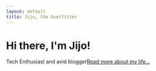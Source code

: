 ```yaml
---
layout: default
title: Jijo, the Overfitter
---
```

<div class="blurb">
	<h1>Hi there, I'm Jijo!</h1>
	<p>Tech Enthusiast and avid blogger<a href="/about">Read more about my life...</a></p>
</div><!-- /.blurb -->
